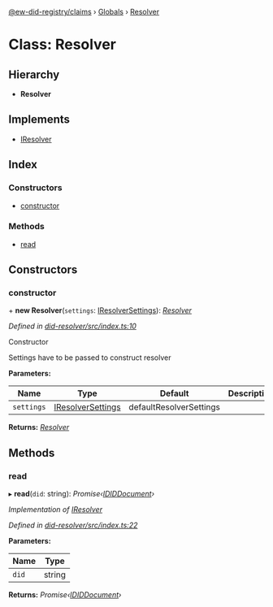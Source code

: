 [@ew-did-registry/claims](../README.md) › [Globals](../globals.md) › [Resolver](resolver.md)

# Class: Resolver

## Hierarchy

* **Resolver**

## Implements

* [IResolver](../interfaces/iresolver.md)

## Index

### Constructors

* [constructor](resolver.md#constructor)

### Methods

* [read](resolver.md#read)

## Constructors

###  constructor

\+ **new Resolver**(`settings`: [IResolverSettings](../interfaces/iresolversettings.md)): *[Resolver](resolver.md)*

*Defined in [did-resolver/src/index.ts:10](https://github.com/energywebfoundation/ew-did-registry/blob/a4f69d5/packages/did-resolver/src/index.ts#L10)*

Constructor

Settings have to be passed to construct resolver

**Parameters:**

Name | Type | Default | Description |
------ | ------ | ------ | ------ |
`settings` | [IResolverSettings](../interfaces/iresolversettings.md) |  defaultResolverSettings |   |

**Returns:** *[Resolver](resolver.md)*

## Methods

###  read

▸ **read**(`did`: string): *Promise‹[IDIDDocument](../interfaces/ididdocument.md)›*

*Implementation of [IResolver](../interfaces/iresolver.md)*

*Defined in [did-resolver/src/index.ts:22](https://github.com/energywebfoundation/ew-did-registry/blob/a4f69d5/packages/did-resolver/src/index.ts#L22)*

**Parameters:**

Name | Type |
------ | ------ |
`did` | string |

**Returns:** *Promise‹[IDIDDocument](../interfaces/ididdocument.md)›*
